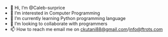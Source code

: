 - 👋 Hi, I’m @Caleb-surprice
- 👀 I’m interested in Computer Programming
- 🌱 I’m currently learning Python programming language
- 💞️ I’m looking to collaborate with programmers
- 📫 How to reach me email me on ckutani88@gmail.com/info@ftrots.com

<!---
Caleb-surprice/Caleb-surprice is a ✨ special ✨ repository because its `README.md` (this file) appears on your GitHub profile.
You can click the Preview link to take a look at your changes.
--->

